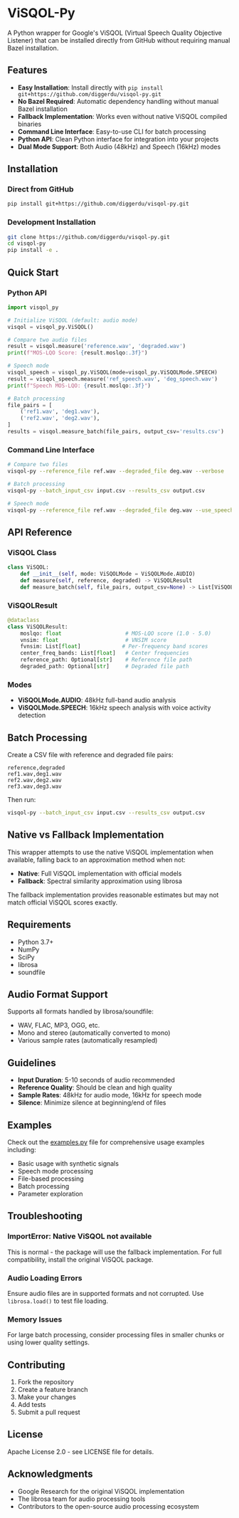# ViSQOL-Py

A Python wrapper for Google's ViSQOL (Virtual Speech Quality Objective Listener) that can be installed directly from GitHub without requiring manual Bazel installation.

## Features

- **Easy Installation**: Install directly with `pip install git+https://github.com/diggerdu/visqol-py.git`
- **No Bazel Required**: Automatic dependency handling without manual Bazel installation
- **Fallback Implementation**: Works even without native ViSQOL compiled binaries
- **Command Line Interface**: Easy-to-use CLI for batch processing
- **Python API**: Clean Python interface for integration into your projects
- **Dual Mode Support**: Both Audio (48kHz) and Speech (16kHz) modes

## Installation

### Direct from GitHub
```bash
pip install git+https://github.com/diggerdu/visqol-py.git
```

### Development Installation
```bash
git clone https://github.com/diggerdu/visqol-py.git
cd visqol-py
pip install -e .
```

## Quick Start

### Python API

```python
import visqol_py

# Initialize ViSQOL (default: audio mode)
visqol = visqol_py.ViSQOL()

# Compare two audio files
result = visqol.measure('reference.wav', 'degraded.wav')
print(f"MOS-LQO Score: {result.moslqo:.3f}")

# Speech mode
visqol_speech = visqol_py.ViSQOL(mode=visqol_py.ViSQOLMode.SPEECH)
result = visqol_speech.measure('ref_speech.wav', 'deg_speech.wav')
print(f"Speech MOS-LQO: {result.moslqo:.3f}")

# Batch processing
file_pairs = [
    ('ref1.wav', 'deg1.wav'),
    ('ref2.wav', 'deg2.wav'),
]
results = visqol.measure_batch(file_pairs, output_csv='results.csv')
```

### Command Line Interface

```bash
# Compare two files
visqol-py --reference_file ref.wav --degraded_file deg.wav --verbose

# Batch processing
visqol-py --batch_input_csv input.csv --results_csv output.csv

# Speech mode
visqol-py --reference_file ref.wav --degraded_file deg.wav --use_speech_mode --verbose
```

## API Reference

### ViSQOL Class

```python
class ViSQOL:
    def __init__(self, mode: ViSQOLMode = ViSQOLMode.AUDIO)
    def measure(self, reference, degraded) -> ViSQOLResult
    def measure_batch(self, file_pairs, output_csv=None) -> List[ViSQOLResult]
```

### ViSQOLResult

```python
@dataclass
class ViSQOLResult:
    moslqo: float                    # MOS-LQO score (1.0 - 5.0)
    vnsim: float                     # VNSIM score
    fvnsim: List[float]             # Per-frequency band scores
    center_freq_bands: List[float]   # Center frequencies
    reference_path: Optional[str]    # Reference file path
    degraded_path: Optional[str]     # Degraded file path
```

### Modes

- **ViSQOLMode.AUDIO**: 48kHz full-band audio analysis
- **ViSQOLMode.SPEECH**: 16kHz speech analysis with voice activity detection

## Batch Processing

Create a CSV file with reference and degraded file pairs:

```csv
reference,degraded
ref1.wav,deg1.wav
ref2.wav,deg2.wav
ref3.wav,deg3.wav
```

Then run:
```bash
visqol-py --batch_input_csv input.csv --results_csv output.csv
```

## Native vs Fallback Implementation

This wrapper attempts to use the native ViSQOL implementation when available, falling back to an approximation method when not:

- **Native**: Full ViSQOL implementation with official models
- **Fallback**: Spectral similarity approximation using librosa

The fallback implementation provides reasonable estimates but may not match official ViSQOL scores exactly.

## Requirements

- Python 3.7+
- NumPy
- SciPy
- librosa
- soundfile

## Audio Format Support

Supports all formats handled by librosa/soundfile:
- WAV, FLAC, MP3, OGG, etc.
- Mono and stereo (automatically converted to mono)
- Various sample rates (automatically resampled)

## Guidelines

- **Input Duration**: 5-10 seconds of audio recommended
- **Reference Quality**: Should be clean and high quality
- **Sample Rates**: 48kHz for audio mode, 16kHz for speech mode
- **Silence**: Minimize silence at beginning/end of files

## Examples

Check out the [examples.py](visqol_py/examples.py) file for comprehensive usage examples including:
- Basic usage with synthetic signals
- Speech mode processing
- File-based processing
- Batch processing
- Parameter exploration

## Troubleshooting

### ImportError: Native ViSQOL not available
This is normal - the package will use the fallback implementation. For full compatibility, install the original ViSQOL package.

### Audio Loading Errors
Ensure audio files are in supported formats and not corrupted. Use `librosa.load()` to test file loading.

### Memory Issues
For large batch processing, consider processing files in smaller chunks or using lower quality settings.

## Contributing

1. Fork the repository
2. Create a feature branch
3. Make your changes
4. Add tests
5. Submit a pull request

## License

Apache License 2.0 - see LICENSE file for details.

## Acknowledgments

- Google Research for the original ViSQOL implementation
- The librosa team for audio processing tools
- Contributors to the open-source audio processing ecosystem